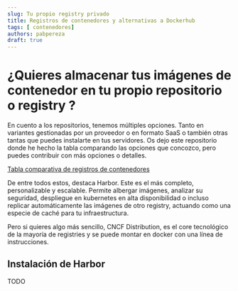 ```yaml
---
slug: Tu propio registry privado
title: Registros de contenedores y alternativas a Dockerhub 
tags: [ contenedores]
authors: pabpereza
draft: true
---
```



# ¿Quieres almacenar tus imágenes de contenedor en tu propio repositorio o registry ?

En cuento a los repositorios, tenemos múltiples opciones. Tanto en variantes gestionadas por un proveedor o en formato SaaS o también otras tantas que puedes instalarte en tus servidores. Os dejo este repositorio donde he hecho la tabla comparando las opciones que concozco, pero puedes contribuir con más opciones o detalles.

[Tabla comparativa de registros de contenedores](https://github.com/pabpereza/private-container-registries)

De entre todos estos, destaca Harbor. Este es el más completo, personalizable y escalable. Permite albergar imágenes, analizar su seguridad, despliegue en kubernetes en alta disponibilidad o incluso replicar automáticamente las imágenes de otro registry, actuando como una especie de caché para tu infraestructura. 

Pero si quieres algo más sencillo, CNCF Distribution, es el core tecnológico de la mayoría de registries y se puede montar en docker con una línea de instrucciones.


## Instalación de Harbor
TODO
